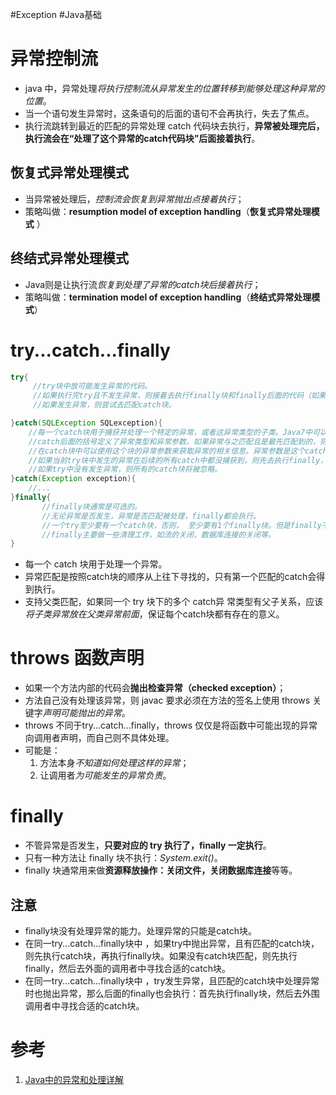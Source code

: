 #Exception #Java基础 
# 异常控制流
- java 中，异常处理*将执行控制流从异常发生的位置转移到能够处理这种异常的位置*。
- 当一个语句发生异常时，这条语句的后面的语句不会再执行，失去了焦点。
- 执行流跳转到最近的匹配的异常处理 catch 代码块去执行，**异常被处理完后，执行流会在“处理了这个异常的catch代码块”后面接着执行**。

## 恢复式异常处理模式
- 当异常被处理后，*控制流会恢复到异常抛出点接着执行*；
- 策略叫做：**resumption model of exception handling**（**恢复式异常处理模式** ）

## 终结式异常处理模式
- Java则是让执行流*恢复到处理了异常的catch块后接着执行*；
- 策略叫做：**termination model of exception handling**（**终结式异常处理模式**）

# try...catch...finally
```java
try{
     //try块中放可能发生异常的代码。     
     //如果执行完try且不发生异常，则接着去执行finally块和finally后面的代码（如果有的话）。     
     //如果发生异常，则尝试去匹配catch块。

}catch(SQLException SQLexception){
    //每一个catch块用于捕获并处理一个特定的异常，或者这异常类型的子类。Java7中可以将多个异常声明在一个catch中。
    //catch后面的括号定义了异常类型和异常参数。如果异常与之匹配且是最先匹配到的，则虚拟机将使用这个catch块来处理异常。
    //在catch块中可以使用这个块的异常参数来获取异常的相关信息。异常参数是这个catch块中的局部变量，其它块不能访问。
    //如果当前try块中发生的异常在后续的所有catch中都没捕获到，则先去执行finally，然后到这个函数的外部caller中去匹配异常处理器。    
    //如果try中没有发生异常，则所有的catch块将被忽略。
}catch(Exception exception){
    //...
}finally{
       //finally块通常是可选的。   
       //无论异常是否发生，异常是否匹配被处理，finally都会执行。
       //一个try至少要有一个catch块，否则， 至少要有1个finally块。但是finally不是用来处理异常的，finally不会捕获异常。
       //finally主要做一些清理工作，如流的关闭，数据库连接的关闭等。 
}
```
- 每一个 catch 块用于处理一个异常。
- 异常匹配是按照catch块的顺序从上往下寻找的，只有第一个匹配的catch会得到执行。
- 支持父类匹配，如果同一个 try 块下的多个 catch异 常类型有父子关系，应该*将子类异常放在父类异常前面*，保证每个catch块都有存在的意义。

# throws 函数声明
- 如果一个方法内部的代码会**抛出检查异常（checked exception）**；
- 方法自己没有处理该异常，则 javac 要求必须在方法的签名上使用 throws 关键字*声明可能抛出的异常*。
- throws 不同于try...catch...finally，throws 仅仅是将函数中可能出现的异常向调用者声明，而自己则不具体处理。
- 可能是：
	1. 方法本身*不知道如何处理这样的异常*；
	2. 让调用者*为可能发生的异常负责*。

# finally
- 不管异常是否发生，**只要对应的 try 执行了，finally 一定执行**。
- 只有一种方法让 finally 块不执行：*System.exit()*。
- finally 块通常用来做**资源释放操作：关闭文件，关闭数据库连接**等等。


## 注意
- finally块没有处理异常的能力。处理异常的只能是catch块。
- 在同一try...catch...finally块中 ，如果try中抛出异常，且有匹配的catch块，则先执行catch块，再执行finally块。如果没有catch块匹配，则先执行finally，然后去外面的调用者中寻找合适的catch块。
- 在同一try...catch...finally块中 ，try发生异常，且匹配的catch块中处理异常时也抛出异常，那么后面的finally也会执行：首先执行finally块，然后去外围调用者中寻找合适的catch块。
# 参考
1. [Java中的异常和处理详解](https://www.cnblogs.com/lulipro/p/7504267.html)